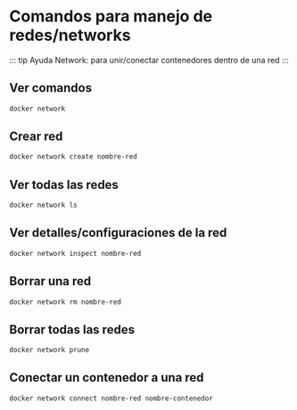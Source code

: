 # Comandos para manejo de redes/networks

::: tip Ayuda
Network: para unir/conectar contenedores dentro de una red
:::

## Ver comandos

```bash
docker network
```

## Crear red

```bash
docker network create nombre-red
```

## Ver todas las redes

```bash
docker network ls
```

## Ver detalles/configuraciones de la red

```bash
docker network inspect nombre-red
```

## Borrar una red

```bash
docker network rm nombre-red
```

## Borrar todas las redes

```bash
docker network prune
```

## Conectar un contenedor a una red

```bash
docker network connect nombre-red nombre-contenedor
```